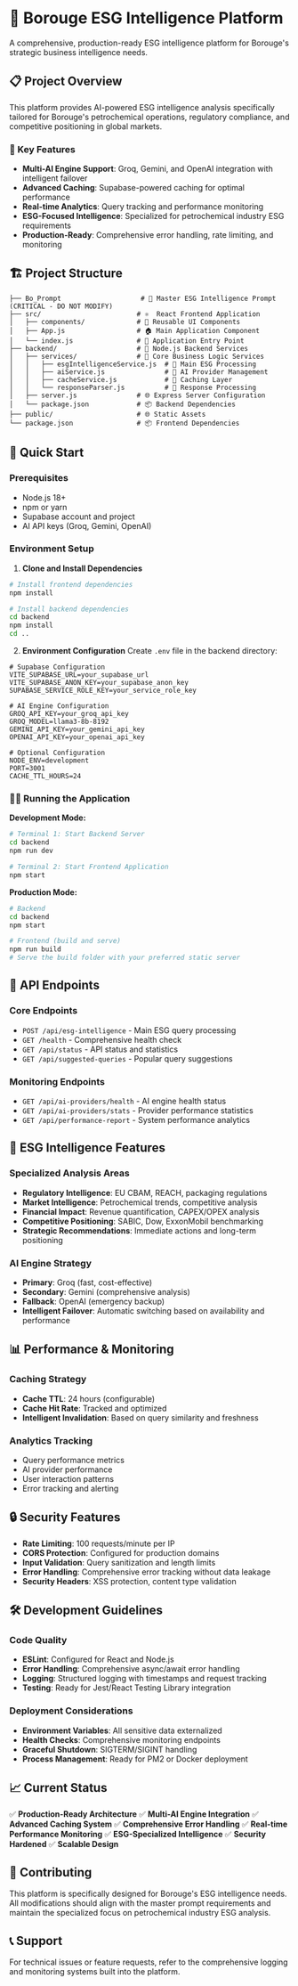 # 🏢 Borouge ESG Intelligence Platform

A comprehensive, production-ready ESG intelligence platform for Borouge's strategic business intelligence needs.

## 📋 Project Overview

This platform provides AI-powered ESG intelligence analysis specifically tailored for Borouge's petrochemical operations, regulatory compliance, and competitive positioning in global markets.

### 🎯 Key Features
- **Multi-AI Engine Support**: Groq, Gemini, and OpenAI integration with intelligent failover
- **Advanced Caching**: Supabase-powered caching for optimal performance
- **Real-time Analytics**: Query tracking and performance monitoring
- **ESG-Focused Intelligence**: Specialized for petrochemical industry ESG requirements
- **Production-Ready**: Comprehensive error handling, rate limiting, and monitoring

## 🏗️ Project Structure

```
├── Bo_Prompt                    # 🎯 Master ESG Intelligence Prompt (CRITICAL - DO NOT MODIFY)
├── src/                        # ⚛️  React Frontend Application
│   ├── components/             # 🧩 Reusable UI Components
│   ├── App.js                  # 🏠 Main Application Component
│   └── index.js                # 🚀 Application Entry Point
├── backend/                    # 🔧 Node.js Backend Services
│   ├── services/               # 🤖 Core Business Logic Services
│   │   ├── esgIntelligenceService.js  # 🧠 Main ESG Processing
│   │   ├── aiService.js               # 🤖 AI Provider Management
│   │   ├── cacheService.js            # 💾 Caching Layer
│   │   └── responseParser.js          # 📝 Response Processing
│   ├── server.js               # 🌐 Express Server Configuration
│   └── package.json            # 📦 Backend Dependencies
├── public/                     # 🌐 Static Assets
└── package.json                # 📦 Frontend Dependencies
```

## 🚀 Quick Start

### Prerequisites
- Node.js 18+
- npm or yarn
- Supabase account and project
- AI API keys (Groq, Gemini, OpenAI)

### Environment Setup

1. **Clone and Install Dependencies**
```bash
# Install frontend dependencies
npm install

# Install backend dependencies
cd backend
npm install
cd ..
```

2. **Environment Configuration**
Create `.env` file in the backend directory:
```env
# Supabase Configuration
VITE_SUPABASE_URL=your_supabase_url
VITE_SUPABASE_ANON_KEY=your_supabase_anon_key
SUPABASE_SERVICE_ROLE_KEY=your_service_role_key

# AI Engine Configuration
GROQ_API_KEY=your_groq_api_key
GROQ_MODEL=llama3-8b-8192
GEMINI_API_KEY=your_gemini_api_key
OPENAI_API_KEY=your_openai_api_key

# Optional Configuration
NODE_ENV=development
PORT=3001
CACHE_TTL_HOURS=24
```

### 🏃‍♂️ Running the Application

**Development Mode:**
```bash
# Terminal 1: Start Backend Server
cd backend
npm run dev

# Terminal 2: Start Frontend Application
npm start
```

**Production Mode:**
```bash
# Backend
cd backend
npm start

# Frontend (build and serve)
npm run build
# Serve the build folder with your preferred static server
```

## 🔧 API Endpoints

### Core Endpoints
- `POST /api/esg-intelligence` - Main ESG query processing
- `GET /health` - Comprehensive health check
- `GET /api/status` - API status and statistics
- `GET /api/suggested-queries` - Popular query suggestions

### Monitoring Endpoints
- `GET /api/ai-providers/health` - AI engine health status
- `GET /api/ai-providers/stats` - Provider performance statistics
- `GET /api/performance-report` - System performance analytics

## 🧠 ESG Intelligence Features

### Specialized Analysis Areas
- **Regulatory Intelligence**: EU CBAM, REACH, packaging regulations
- **Market Intelligence**: Petrochemical trends, competitive analysis
- **Financial Impact**: Revenue quantification, CAPEX/OPEX analysis
- **Competitive Positioning**: SABIC, Dow, ExxonMobil benchmarking
- **Strategic Recommendations**: Immediate actions and long-term positioning

### AI Engine Strategy
- **Primary**: Groq (fast, cost-effective)
- **Secondary**: Gemini (comprehensive analysis)
- **Fallback**: OpenAI (emergency backup)
- **Intelligent Failover**: Automatic switching based on availability and performance

## 📊 Performance & Monitoring

### Caching Strategy
- **Cache TTL**: 24 hours (configurable)
- **Cache Hit Rate**: Tracked and optimized
- **Intelligent Invalidation**: Based on query similarity and freshness

### Analytics Tracking
- Query performance metrics
- AI provider performance
- User interaction patterns
- Error tracking and alerting

## 🔒 Security Features

- **Rate Limiting**: 100 requests/minute per IP
- **CORS Protection**: Configured for production domains
- **Input Validation**: Query sanitization and length limits
- **Error Handling**: Comprehensive error tracking without data leakage
- **Security Headers**: XSS protection, content type validation

## 🛠️ Development Guidelines

### Code Quality
- **ESLint**: Configured for React and Node.js
- **Error Handling**: Comprehensive async/await error handling
- **Logging**: Structured logging with timestamps and request tracking
- **Testing**: Ready for Jest/React Testing Library integration

### Deployment Considerations
- **Environment Variables**: All sensitive data externalized
- **Health Checks**: Comprehensive monitoring endpoints
- **Graceful Shutdown**: SIGTERM/SIGINT handling
- **Process Management**: Ready for PM2 or Docker deployment

## 📈 Current Status

✅ **Production-Ready Architecture**
✅ **Multi-AI Engine Integration**
✅ **Advanced Caching System**
✅ **Comprehensive Error Handling**
✅ **Real-time Performance Monitoring**
✅ **ESG-Specialized Intelligence**
✅ **Security Hardened**
✅ **Scalable Design**

## 🤝 Contributing

This platform is specifically designed for Borouge's ESG intelligence needs. All modifications should align with the master prompt requirements and maintain the specialized focus on petrochemical industry ESG analysis.

## 📞 Support

For technical issues or feature requests, refer to the comprehensive logging and monitoring systems built into the platform.
